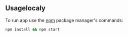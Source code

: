 ## Usagelocaly

To run app use the [npm](https://www.npmjs.com/) package manager's commands:

```bash
npm install && npm start
```
